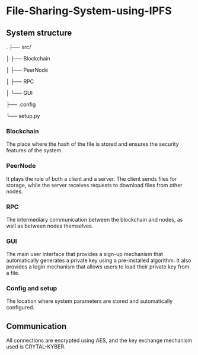 # File-Sharing-System-using-IPFS

## System structure
.
├── src/

│   ├── Blockchain

│   ├── PeerNode

│   ├── RPC

│   └── GUI

├── .config

└── setup.py

### Blockchain
 
The place where the hash of the file is stored and ensures the security features of the system.

### PeerNode

It plays the role of both a client and a server. The client sends files for storage, while the server receives requests to download files from other nodes.

### RPC

The intermediary communication between the blockchain and nodes, as well as between nodes themselves.

### GUI

The main user interface that provides a sign-up mechanism that automatically generates a private key using a pre-installed algorithm. It also provides a login mechanism that allows users to load their private key from a file.

### Config and setup

The location where system parameters are stored and automatically configured.

## Communication

All connections are encrypted using AES, and the key exchange mechanism used is CRYTAL-KYBER.

